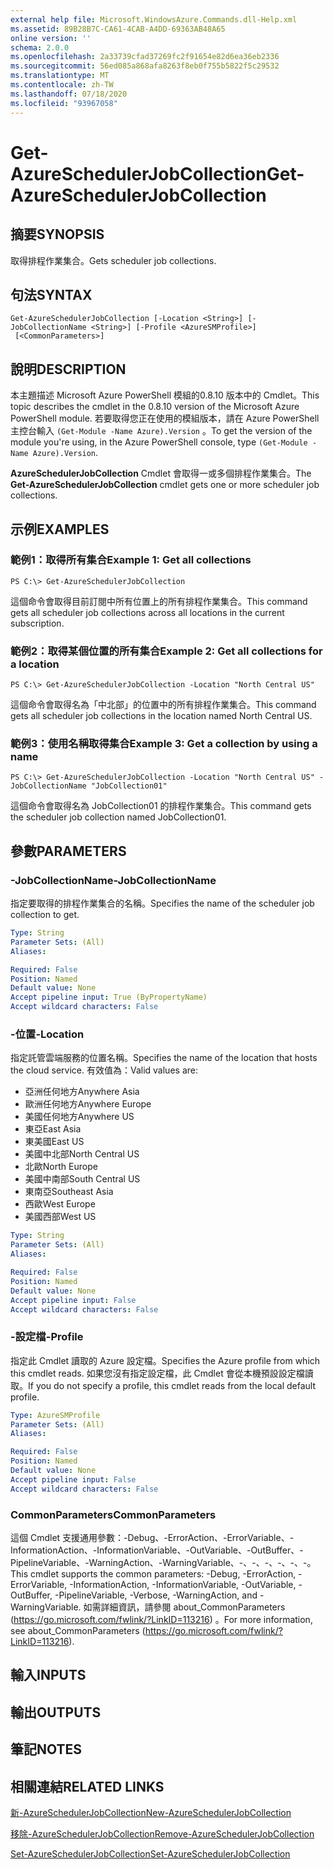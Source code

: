 ```yaml
---
external help file: Microsoft.WindowsAzure.Commands.dll-Help.xml
ms.assetid: 89B28B7C-CA61-4CAB-A4DD-69363AB48A65
online version: ''
schema: 2.0.0
ms.openlocfilehash: 2a33739cfad37269fc2f91654e82d6ea36eb2336
ms.sourcegitcommit: 56ed085a868afa8263f8eb0f755b5822f5c29532
ms.translationtype: MT
ms.contentlocale: zh-TW
ms.lasthandoff: 07/18/2020
ms.locfileid: "93967058"
---
```

# <span data-ttu-id="db4cd-101">Get-AzureSchedulerJobCollection</span><span class="sxs-lookup"><span data-stu-id="db4cd-101">Get-AzureSchedulerJobCollection</span></span>

## <span data-ttu-id="db4cd-102">摘要</span><span class="sxs-lookup"><span data-stu-id="db4cd-102">SYNOPSIS</span></span>
<span data-ttu-id="db4cd-103">取得排程作業集合。</span><span class="sxs-lookup"><span data-stu-id="db4cd-103">Gets scheduler job collections.</span></span>

## <span data-ttu-id="db4cd-104">句法</span><span class="sxs-lookup"><span data-stu-id="db4cd-104">SYNTAX</span></span>

```
Get-AzureSchedulerJobCollection [-Location <String>] [-JobCollectionName <String>] [-Profile <AzureSMProfile>]
 [<CommonParameters>]
```

## <span data-ttu-id="db4cd-105">說明</span><span class="sxs-lookup"><span data-stu-id="db4cd-105">DESCRIPTION</span></span>
<span data-ttu-id="db4cd-106">本主題描述 Microsoft Azure PowerShell 模組的0.8.10 版本中的 Cmdlet。</span><span class="sxs-lookup"><span data-stu-id="db4cd-106">This topic describes the cmdlet in the 0.8.10 version of the Microsoft Azure PowerShell module.</span></span>
<span data-ttu-id="db4cd-107">若要取得您正在使用的模組版本，請在 Azure PowerShell 主控台輸入 `(Get-Module -Name Azure).Version` 。</span><span class="sxs-lookup"><span data-stu-id="db4cd-107">To get the version of the module you're using, in the Azure PowerShell console, type `(Get-Module -Name Azure).Version`.</span></span>

<span data-ttu-id="db4cd-108">**AzureSchedulerJobCollection** Cmdlet 會取得一或多個排程作業集合。</span><span class="sxs-lookup"><span data-stu-id="db4cd-108">The **Get-AzureSchedulerJobCollection** cmdlet gets one or more scheduler job collections.</span></span>

## <span data-ttu-id="db4cd-109">示例</span><span class="sxs-lookup"><span data-stu-id="db4cd-109">EXAMPLES</span></span>

### <span data-ttu-id="db4cd-110">範例1：取得所有集合</span><span class="sxs-lookup"><span data-stu-id="db4cd-110">Example 1: Get all collections</span></span>
```
PS C:\> Get-AzureSchedulerJobCollection
```

<span data-ttu-id="db4cd-111">這個命令會取得目前訂閱中所有位置上的所有排程作業集合。</span><span class="sxs-lookup"><span data-stu-id="db4cd-111">This command gets all scheduler job collections across all locations in the current subscription.</span></span>

### <span data-ttu-id="db4cd-112">範例2：取得某個位置的所有集合</span><span class="sxs-lookup"><span data-stu-id="db4cd-112">Example 2: Get all collections for a location</span></span>
```
PS C:\> Get-AzureSchedulerJobCollection -Location "North Central US"
```

<span data-ttu-id="db4cd-113">這個命令會取得名為「中北部」的位置中的所有排程作業集合。</span><span class="sxs-lookup"><span data-stu-id="db4cd-113">This command gets all scheduler job collections in the location named North Central US.</span></span>

### <span data-ttu-id="db4cd-114">範例3：使用名稱取得集合</span><span class="sxs-lookup"><span data-stu-id="db4cd-114">Example 3: Get a collection by using a name</span></span>
```
PS C:\> Get-AzureSchedulerJobCollection -Location "North Central US" -JobCollectionName "JobCollection01"
```

<span data-ttu-id="db4cd-115">這個命令會取得名為 JobCollection01 的排程作業集合。</span><span class="sxs-lookup"><span data-stu-id="db4cd-115">This command gets the scheduler job collection named JobCollection01.</span></span>

## <span data-ttu-id="db4cd-116">參數</span><span class="sxs-lookup"><span data-stu-id="db4cd-116">PARAMETERS</span></span>

### <span data-ttu-id="db4cd-117">-JobCollectionName</span><span class="sxs-lookup"><span data-stu-id="db4cd-117">-JobCollectionName</span></span>
<span data-ttu-id="db4cd-118">指定要取得的排程作業集合的名稱。</span><span class="sxs-lookup"><span data-stu-id="db4cd-118">Specifies the name of the scheduler job collection to get.</span></span>

```yaml
Type: String
Parameter Sets: (All)
Aliases: 

Required: False
Position: Named
Default value: None
Accept pipeline input: True (ByPropertyName)
Accept wildcard characters: False
```

### <span data-ttu-id="db4cd-119">-位置</span><span class="sxs-lookup"><span data-stu-id="db4cd-119">-Location</span></span>
<span data-ttu-id="db4cd-120">指定託管雲端服務的位置名稱。</span><span class="sxs-lookup"><span data-stu-id="db4cd-120">Specifies the name of the location that hosts the cloud service.</span></span>
<span data-ttu-id="db4cd-121">有效值為：</span><span class="sxs-lookup"><span data-stu-id="db4cd-121">Valid values are:</span></span> 

- <span data-ttu-id="db4cd-122">亞洲任何地方</span><span class="sxs-lookup"><span data-stu-id="db4cd-122">Anywhere Asia</span></span>
- <span data-ttu-id="db4cd-123">歐洲任何地方</span><span class="sxs-lookup"><span data-stu-id="db4cd-123">Anywhere Europe</span></span>
- <span data-ttu-id="db4cd-124">美國任何地方</span><span class="sxs-lookup"><span data-stu-id="db4cd-124">Anywhere US</span></span>
- <span data-ttu-id="db4cd-125">東亞</span><span class="sxs-lookup"><span data-stu-id="db4cd-125">East Asia</span></span>
- <span data-ttu-id="db4cd-126">東美國</span><span class="sxs-lookup"><span data-stu-id="db4cd-126">East US</span></span>
- <span data-ttu-id="db4cd-127">美國中北部</span><span class="sxs-lookup"><span data-stu-id="db4cd-127">North Central US</span></span>
- <span data-ttu-id="db4cd-128">北歐</span><span class="sxs-lookup"><span data-stu-id="db4cd-128">North Europe</span></span>
- <span data-ttu-id="db4cd-129">美國中南部</span><span class="sxs-lookup"><span data-stu-id="db4cd-129">South Central US</span></span>
- <span data-ttu-id="db4cd-130">東南亞</span><span class="sxs-lookup"><span data-stu-id="db4cd-130">Southeast Asia</span></span>
- <span data-ttu-id="db4cd-131">西歐</span><span class="sxs-lookup"><span data-stu-id="db4cd-131">West Europe</span></span>
- <span data-ttu-id="db4cd-132">美國西部</span><span class="sxs-lookup"><span data-stu-id="db4cd-132">West US</span></span>

```yaml
Type: String
Parameter Sets: (All)
Aliases: 

Required: False
Position: Named
Default value: None
Accept pipeline input: False
Accept wildcard characters: False
```

### <span data-ttu-id="db4cd-133">-設定檔</span><span class="sxs-lookup"><span data-stu-id="db4cd-133">-Profile</span></span>
<span data-ttu-id="db4cd-134">指定此 Cmdlet 讀取的 Azure 設定檔。</span><span class="sxs-lookup"><span data-stu-id="db4cd-134">Specifies the Azure profile from which this cmdlet reads.</span></span>
<span data-ttu-id="db4cd-135">如果您沒有指定設定檔，此 Cmdlet 會從本機預設設定檔讀取。</span><span class="sxs-lookup"><span data-stu-id="db4cd-135">If you do not specify a profile, this cmdlet reads from the local default profile.</span></span>

```yaml
Type: AzureSMProfile
Parameter Sets: (All)
Aliases: 

Required: False
Position: Named
Default value: None
Accept pipeline input: False
Accept wildcard characters: False
```

### <span data-ttu-id="db4cd-136">CommonParameters</span><span class="sxs-lookup"><span data-stu-id="db4cd-136">CommonParameters</span></span>
<span data-ttu-id="db4cd-137">這個 Cmdlet 支援通用參數：-Debug、-ErrorAction、-ErrorVariable、-InformationAction、-InformationVariable、-OutVariable、-OutBuffer、-PipelineVariable、-WarningAction、-WarningVariable、-、-、-、-、-、-。</span><span class="sxs-lookup"><span data-stu-id="db4cd-137">This cmdlet supports the common parameters: -Debug, -ErrorAction, -ErrorVariable, -InformationAction, -InformationVariable, -OutVariable, -OutBuffer, -PipelineVariable, -Verbose, -WarningAction, and -WarningVariable.</span></span> <span data-ttu-id="db4cd-138">如需詳細資訊，請參閱 about_CommonParameters (https://go.microsoft.com/fwlink/?LinkID=113216) 。</span><span class="sxs-lookup"><span data-stu-id="db4cd-138">For more information, see about_CommonParameters (https://go.microsoft.com/fwlink/?LinkID=113216).</span></span>

## <span data-ttu-id="db4cd-139">輸入</span><span class="sxs-lookup"><span data-stu-id="db4cd-139">INPUTS</span></span>

## <span data-ttu-id="db4cd-140">輸出</span><span class="sxs-lookup"><span data-stu-id="db4cd-140">OUTPUTS</span></span>

## <span data-ttu-id="db4cd-141">筆記</span><span class="sxs-lookup"><span data-stu-id="db4cd-141">NOTES</span></span>

## <span data-ttu-id="db4cd-142">相關連結</span><span class="sxs-lookup"><span data-stu-id="db4cd-142">RELATED LINKS</span></span>

[<span data-ttu-id="db4cd-143">新-AzureSchedulerJobCollection</span><span class="sxs-lookup"><span data-stu-id="db4cd-143">New-AzureSchedulerJobCollection</span></span>](./New-AzureSchedulerJobCollection.md)

[<span data-ttu-id="db4cd-144">移除-AzureSchedulerJobCollection</span><span class="sxs-lookup"><span data-stu-id="db4cd-144">Remove-AzureSchedulerJobCollection</span></span>](./Remove-AzureSchedulerJobCollection.md)

[<span data-ttu-id="db4cd-145">Set-AzureSchedulerJobCollection</span><span class="sxs-lookup"><span data-stu-id="db4cd-145">Set-AzureSchedulerJobCollection</span></span>](./Set-AzureSchedulerJobCollection.md)



